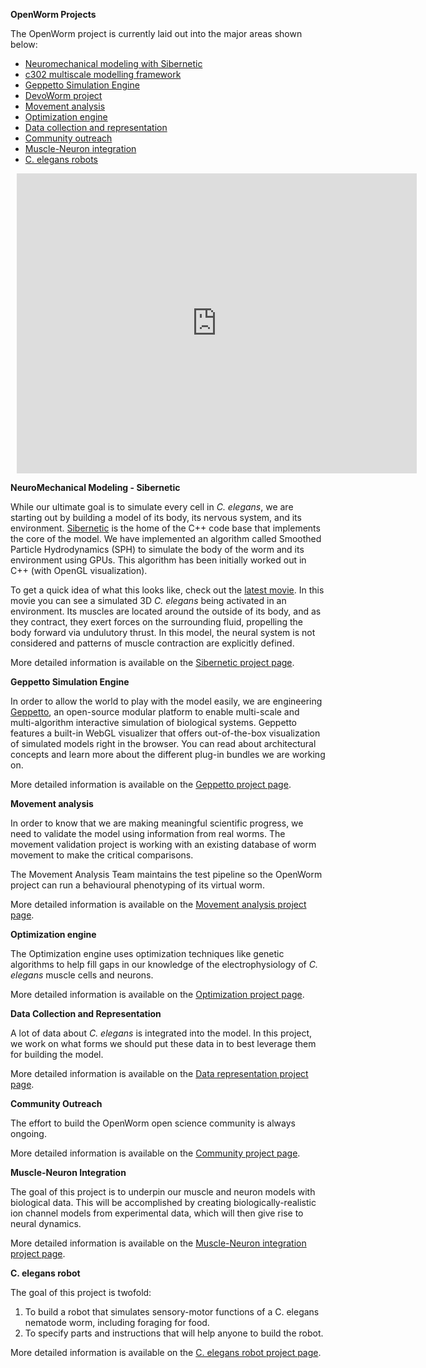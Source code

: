 **OpenWorm Projects**

The OpenWorm project is currently laid out into the major areas shown below:

-   [Neuromechanical modeling with Sibernetic](/Projects/sibernetic/)
-   [c302 multiscale modelling framework](/Projects/c302/)
-   [Geppetto Simulation Engine](/Projects/geppetto/)
-   [DevoWorm project](/Projects/DevoWorm/)
-   [Movement analysis](/Projects/worm-movement/)
-   [Optimization engine](/Projects/optimization/)
-   [Data collection and representation](/Projects/datarep/)
-   [Community outreach](/Projects/community-proj/)
-   [Muscle-Neuron integration](/Projects/muscle-neuron-integration/)
-   [C. elegans robots](/Projects/c-elegans-robot/)

<div style="width: 640px; height: 480px; margin: 10px; position: relative;"><iframe allowfullscreen frameborder="0" style="width:640px; height:480px" src="https://www.lucidchart.com/documents/embeddedchart/832c1c53-2840-421f-9546-01499bb9c753" id="pf3oYI3Y1wfX"></iframe></div>

**NeuroMechanical Modeling - Sibernetic**

While our ultimate goal is to simulate every cell in *C. elegans*, we are starting out by building a model of its body, its nervous system, and its environment. [Sibernetic](http://sibernetic.org) is the home of the C++ code base that implements the core of the model. We have implemented an algorithm called Smoothed Particle Hydrodynamics (SPH) to simulate the body of the worm and its environment using GPUs. This algorithm has been initially worked out in C++ (with OpenGL visualization).

To get a quick idea of what this looks like, check out the [latest movie](https://www.youtube.com/watch?v=SaovWiZJUWY). In this movie you can see a simulated 3D *C. elegans* being activated in an environment. Its muscles are located around the outside of its body, and as they contract, they exert forces on the surrounding fluid, propelling the body forward via undulutory thrust. In this model, the neural system is not considered and patterns of muscle contraction are explicitly defined.

More detailed information is available on the [Sibernetic project page](/Projects/sibernetic/).

**Geppetto Simulation Engine**

In order to allow the world to play with the model easily, we are engineering [Geppetto](http://geppetto.org), an open-source modular platform to enable multi-scale and multi-algorithm interactive simulation of biological systems. Geppetto features a built-in WebGL visualizer that offers out-of-the-box visualization of simulated models right in the browser. You can read about architectural concepts and learn more about the different plug-in bundles we are working on.

More detailed information is available on the [Geppetto project page](/Projects/geppetto/).

**Movement analysis**

In order to know that we are making meaningful scientific progress, we need to validate the model using information from real worms. The movement validation project is working with an existing database of worm movement to make the critical comparisons.

The Movement Analysis Team maintains the test pipeline so the OpenWorm project can run a behavioural phenotyping of its virtual worm.

More detailed information is available on the [Movement analysis project page](/Projects/worm-movement/).

**Optimization engine**

The Optimization engine uses optimization techniques like genetic algorithms to help fill gaps in our knowledge of the electrophysiology of *C. elegans* muscle cells and neurons.

More detailed information is available on the [Optimization project page](/Projects/optimization/).

**Data Collection and Representation**

A lot of data about *C. elegans* is integrated into the model. In this project, we work on what forms we should put these data in to best leverage them for building the model.

More detailed information is available on the [Data representation project page](/Projects/datarep/).

**Community Outreach**

The effort to build the OpenWorm open science community is always ongoing.

More detailed information is available on the [Community project page](/Projects/community-proj/).

**Muscle-Neuron Integration**

The goal of this project is to underpin our muscle and neuron models with biological data. This will be accomplished by creating biologically-realistic ion channel models from experimental data, which will then give rise to neural dynamics.

More detailed information is available on the [Muscle-Neuron integration project page](/Projects/muscle-neuron-integration/).

**C. elegans robot**

The goal of this project is twofold:
1. To build a robot that simulates sensory-motor functions of a C. elegans nematode worm, including foraging for food.
2. To specify parts and instructions that will help anyone to build the robot.

More detailed information is available on the [C. elegans robot project page](/Projects/c-elegans-robot/).
